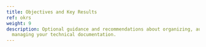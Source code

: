 ```yaml
---
title: Objectives and Key Results
ref: okrs
weight: 9
description: Optional guidance and recommendations about organizing, authoring, and
  managing your technical documentation.
---
```


